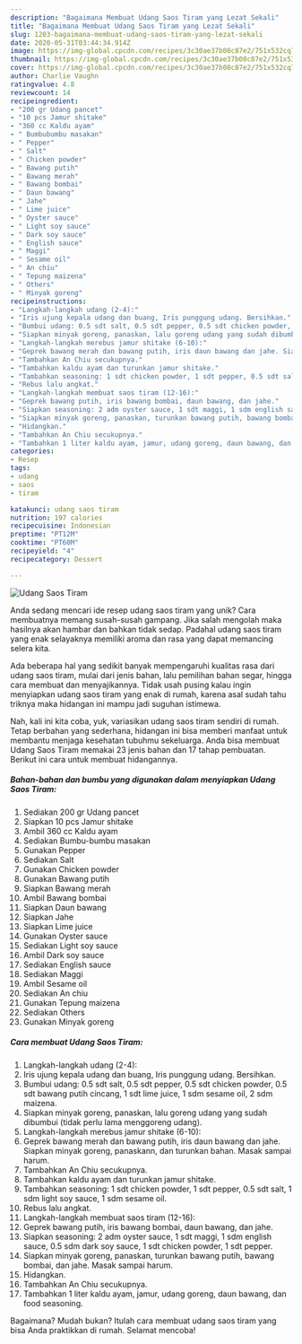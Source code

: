 ```yaml
---
description: "Bagaimana Membuat Udang Saos Tiram yang Lezat Sekali"
title: "Bagaimana Membuat Udang Saos Tiram yang Lezat Sekali"
slug: 1203-bagaimana-membuat-udang-saos-tiram-yang-lezat-sekali
date: 2020-05-31T03:44:34.914Z
image: https://img-global.cpcdn.com/recipes/3c30ae37b08c87e2/751x532cq70/udang-saos-tiram-foto-resep-utama.jpg
thumbnail: https://img-global.cpcdn.com/recipes/3c30ae37b08c87e2/751x532cq70/udang-saos-tiram-foto-resep-utama.jpg
cover: https://img-global.cpcdn.com/recipes/3c30ae37b08c87e2/751x532cq70/udang-saos-tiram-foto-resep-utama.jpg
author: Charlie Vaughn
ratingvalue: 4.8
reviewcount: 14
recipeingredient:
- "200 gr Udang pancet"
- "10 pcs Jamur shitake"
- "360 cc Kaldu ayam"
- " Bumbubumbu masakan"
- " Pepper"
- " Salt"
- " Chicken powder"
- " Bawang putih"
- " Bawang merah"
- " Bawang bombai"
- " Daun bawang"
- " Jahe"
- " Lime juice"
- " Oyster sauce"
- " Light soy sauce"
- " Dark soy sauce"
- " English sauce"
- " Maggi"
- " Sesame oil"
- " An chiu"
- " Tepung maizena"
- " Others"
- " Minyak goreng"
recipeinstructions:
- "Langkah-langkah udang (2-4):"
- "Iris ujung kepala udang dan buang, Iris punggung udang. Bersihkan."
- "Bumbui udang: 0.5 sdt salt, 0.5 sdt pepper, 0.5 sdt chicken powder, 0.5 sdt bawang putih cincang, 1 sdt lime juice, 1 sdm sesame oil, 2 sdm maizena."
- "Siapkan minyak goreng, panaskan, lalu goreng udang yang sudah dibumbui (tidak perlu lama menggoreng udang)."
- "Langkah-langkah merebus jamur shitake (6-10):"
- "Geprek bawang merah dan bawang putih, iris daun bawang dan jahe. Siapkan minyak goreng, panaskann, dan turunkan bahan. Masak sampai harum."
- "Tambahkan An Chiu secukupnya."
- "Tambahkan kaldu ayam dan turunkan jamur shitake."
- "Tambahkan seasoning: 1 sdt chicken powder, 1 sdt pepper, 0.5 sdt salt, 1 sdm light soy sauce, 1 sdm sesame oil."
- "Rebus lalu angkat."
- "Langkah-langkah membuat saos tiram (12-16):"
- "Geprek bawang putih, iris bawang bombai, daun bawang, dan jahe."
- "Siapkan seasoning: 2 adm oyster sauce, 1 sdt maggi, 1 sdm english sauce, 0.5 sdm dark soy sauce, 1 sdt chicken powder, 1 sdt pepper."
- "Siapkan minyak goreng, panaskan, turunkan bawang putih, bawang bombai, dan jahe. Masak sampai harum."
- "Hidangkan."
- "Tambahkan An Chiu secukupnya."
- "Tambahkan 1 liter kaldu ayam, jamur, udang goreng, daun bawang, dan food seasoning."
categories:
- Resep
tags:
- udang
- saos
- tiram

katakunci: udang saos tiram 
nutrition: 197 calories
recipecuisine: Indonesian
preptime: "PT12M"
cooktime: "PT60M"
recipeyield: "4"
recipecategory: Dessert

---
```



![Udang Saos Tiram](https://img-global.cpcdn.com/recipes/3c30ae37b08c87e2/751x532cq70/udang-saos-tiram-foto-resep-utama.jpg)

Anda sedang mencari ide resep udang saos tiram yang unik? Cara membuatnya memang susah-susah gampang. Jika salah mengolah maka hasilnya akan hambar dan bahkan tidak sedap. Padahal udang saos tiram yang enak selayaknya memiliki aroma dan rasa yang dapat memancing selera kita.

Ada beberapa hal yang sedikit banyak mempengaruhi kualitas rasa dari udang saos tiram, mulai dari jenis bahan, lalu pemilihan bahan segar, hingga cara membuat dan menyajikannya. Tidak usah pusing kalau ingin menyiapkan udang saos tiram yang enak di rumah, karena asal sudah tahu triknya maka hidangan ini mampu jadi suguhan istimewa.




Nah, kali ini kita coba, yuk, variasikan udang saos tiram sendiri di rumah. Tetap berbahan yang sederhana, hidangan ini bisa memberi manfaat untuk membantu menjaga kesehatan tubuhmu sekeluarga. Anda bisa membuat Udang Saos Tiram memakai 23 jenis bahan dan 17 tahap pembuatan. Berikut ini cara untuk membuat hidangannya.

<!--inarticleads1-->

##### Bahan-bahan dan bumbu yang digunakan dalam menyiapkan Udang Saos Tiram:

1. Sediakan 200 gr Udang pancet
1. Siapkan 10 pcs Jamur shitake
1. Ambil 360 cc Kaldu ayam
1. Sediakan  Bumbu-bumbu masakan
1. Gunakan  Pepper
1. Sediakan  Salt
1. Gunakan  Chicken powder
1. Gunakan  Bawang putih
1. Siapkan  Bawang merah
1. Ambil  Bawang bombai
1. Siapkan  Daun bawang
1. Siapkan  Jahe
1. Siapkan  Lime juice
1. Gunakan  Oyster sauce
1. Sediakan  Light soy sauce
1. Ambil  Dark soy sauce
1. Sediakan  English sauce
1. Sediakan  Maggi
1. Ambil  Sesame oil
1. Sediakan  An chiu
1. Gunakan  Tepung maizena
1. Sediakan  Others
1. Gunakan  Minyak goreng




<!--inarticleads2-->

##### Cara membuat Udang Saos Tiram:

1. Langkah-langkah udang (2-4):
1. Iris ujung kepala udang dan buang, Iris punggung udang. Bersihkan.
1. Bumbui udang: 0.5 sdt salt, 0.5 sdt pepper, 0.5 sdt chicken powder, 0.5 sdt bawang putih cincang, 1 sdt lime juice, 1 sdm sesame oil, 2 sdm maizena.
1. Siapkan minyak goreng, panaskan, lalu goreng udang yang sudah dibumbui (tidak perlu lama menggoreng udang).
1. Langkah-langkah merebus jamur shitake (6-10):
1. Geprek bawang merah dan bawang putih, iris daun bawang dan jahe. Siapkan minyak goreng, panaskann, dan turunkan bahan. Masak sampai harum.
1. Tambahkan An Chiu secukupnya.
1. Tambahkan kaldu ayam dan turunkan jamur shitake.
1. Tambahkan seasoning: 1 sdt chicken powder, 1 sdt pepper, 0.5 sdt salt, 1 sdm light soy sauce, 1 sdm sesame oil.
1. Rebus lalu angkat.
1. Langkah-langkah membuat saos tiram (12-16):
1. Geprek bawang putih, iris bawang bombai, daun bawang, dan jahe.
1. Siapkan seasoning: 2 adm oyster sauce, 1 sdt maggi, 1 sdm english sauce, 0.5 sdm dark soy sauce, 1 sdt chicken powder, 1 sdt pepper.
1. Siapkan minyak goreng, panaskan, turunkan bawang putih, bawang bombai, dan jahe. Masak sampai harum.
1. Hidangkan.
1. Tambahkan An Chiu secukupnya.
1. Tambahkan 1 liter kaldu ayam, jamur, udang goreng, daun bawang, dan food seasoning.




Bagaimana? Mudah bukan? Itulah cara membuat udang saos tiram yang bisa Anda praktikkan di rumah. Selamat mencoba!
